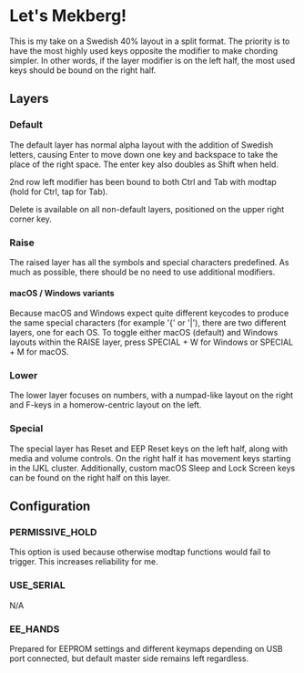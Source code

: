 # Let's Mekberg!

This is my take on a Swedish 40% layout in a split format. The priority is to have the most highly used keys opposite the modifier to make chording simpler. In other words, if the layer modifier is on the left half, the most used keys should be bound on the right half.

## Layers

### Default

The default layer has normal alpha layout with the addition of Swedish letters, causing Enter to move down one key and backspace to take the place of the right space. The enter key also doubles as Shift when held.

2nd row left modifier has been bound to both Ctrl and Tab with modtap (hold for Ctrl, tap for Tab).

Delete is available on all non-default layers, positioned on the upper right corner key.

### Raise

The raised layer has all the symbols and special characters predefined. As much as possible, there should be no need to use additional modifiers.

#### macOS / Windows variants

Because macOS and Windows expect quite different keycodes to produce the same special characters (for example '{' or  '|'), there are two different layers, one for each OS. To toggle either macOS (default) and Windows layouts within the RAISE layer, press SPECIAL + W for Windows or SPECIAL + M for macOS.

### Lower

The lower layer focuses on numbers, with a numpad-like layout on the right and F-keys in a homerow-centric layout on the left.

### Special

The special layer has Reset and EEP Reset keys on the left half, along with media and volume controls. On the right half it has movement keys starting in the IJKL cluster. Additionally, custom macOS Sleep and Lock Screen keys can be found on the right half on this layer.

## Configuration

### PERMISSIVE_HOLD

This option is used because otherwise modtap functions would fail to trigger. This increases reliability for me.

### USE_SERIAL

N/A

### EE_HANDS

Prepared for EEPROM settings and different keymaps depending on USB port connected, but default master side remains left regardless.
